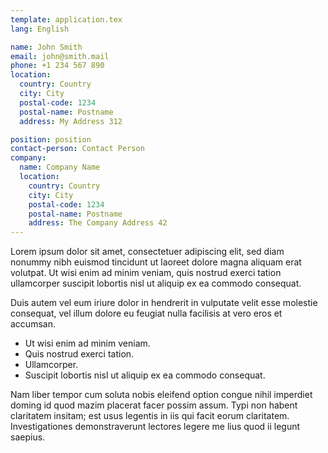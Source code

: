 ```yaml
---
template: application.tex
lang: English

name: John Smith
email: john@smith.mail
phone: +1 234 567 890
location: 
  country: Country
  city: City
  postal-code: 1234
  postal-name: Postname
  address: My Address 312

position: position
contact-person: Contact Person
company:
  name: Company Name
  location: 
    country: Country
    city: City
    postal-code: 1234
    postal-name: Postname
    address: The Company Address 42
---
```


Lorem ipsum dolor sit amet, consectetuer adipiscing elit, sed diam nonummy nibh euismod tincidunt ut laoreet dolore magna aliquam erat volutpat. Ut wisi enim ad minim veniam, quis nostrud exerci tation ullamcorper suscipit lobortis nisl ut aliquip ex ea commodo consequat.

Duis autem vel eum iriure dolor in hendrerit in vulputate velit esse molestie consequat, vel illum dolore eu feugiat nulla facilisis at vero eros et accumsan.

* Ut wisi enim ad minim veniam.
* Quis nostrud exerci tation.
* Ullamcorper.
* Suscipit lobortis nisl ut aliquip ex ea commodo consequat.

Nam liber tempor cum soluta nobis eleifend option congue nihil imperdiet doming id quod mazim placerat facer possim assum. Typi non habent claritatem insitam; est usus legentis in iis qui facit eorum claritatem. Investigationes demonstraverunt lectores legere me lius quod ii legunt saepius.